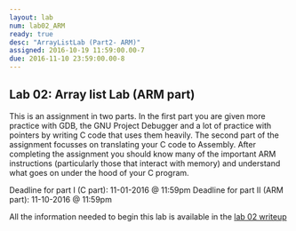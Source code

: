 ```yaml
---
layout: lab
num: lab02_ARM
ready: true
desc: "ArrayListLab (Part2- ARM)"
assigned: 2016-10-19 11:59:00.00-7
due: 2016-11-10 23:59:00.00-8
---
```


## Lab 02: Array list Lab (ARM part)

This is an assignment in two parts. In the first part you are given more practice with GDB, the GNU Project Debugger and a lot of practice with pointers by writing C code that uses them heavily.
The second part of the assignment focusses on translating your C code to Assembly. After completing the assignment you should know many of the important ARM instructions (particularly those that interact with memory) and understand what goes on under the hood of your C program.


Deadline for part I (C part): 11-01-2016 @ 11:59pm
Deadline for part II (ARM part): 11-10-2016 @ 11:59pm

All the information needed to begin this lab is available in the [lab 02 writeup](/lab/lab02/arraylistlab.pdf) 
